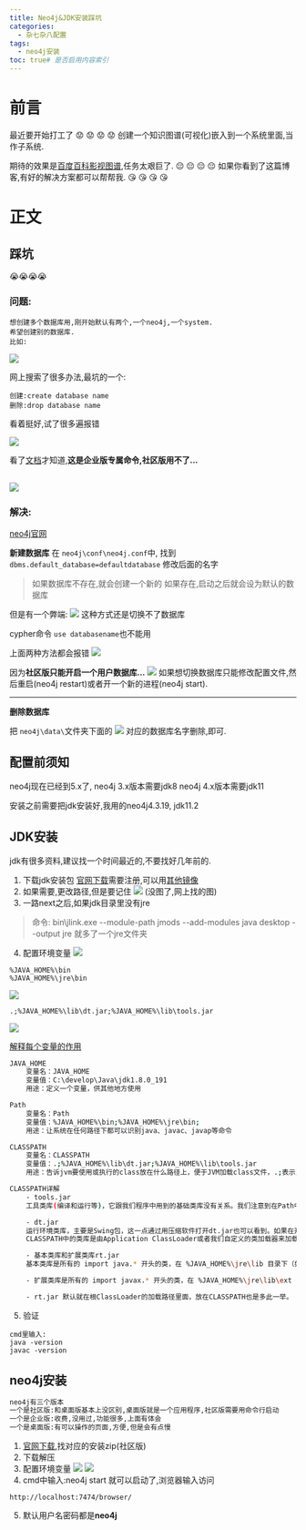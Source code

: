```yaml
---
title: Neo4j&JDK安装踩坑
categories:
  - 杂七杂八配置 
tags:
  - neo4j安装
toc: true# 是否启用内容索引
---
```

# 前言

最近要开始打工了
😟 😟 😟 😟
创建一个知识图谱(可视化)嵌入到一个系统里面,当作子系统.

期待的效果是[百度百科影视图谱](https://baike.baidu.com/lemmagraph/graphview?lemmaId=56059649&featureId=06a4e94ff6154c81ede88422&classify=teleplay&fromModule=lemma_graph-tree),任务太艰巨了.
😔 😔 😔 😔
如果你看到了这篇博客,有好的解决方案都可以帮帮我.
😘 😘 😘 😘

# 正文

## 踩坑

😭😭😭😭

### 问题:

```
想创建多个数据库用,刚开始默认有两个,一个neo4j,一个system.
希望创建别的数据库.
比如:
```

![](https://image.yayan.xyz/20221103175926.png)

网上搜索了很多办法,最坑的一个:

```
创建:create database name
删除:drop database name
```

看着挺好,试了很多遍报错

![](https://image.yayan.xyz/20221103180045.png)


看了[文档](https://neo4j.com/docs/cypher-manual/4.2/administration/databases/)才知道,**这是企业版专属命令,社区版用不了...**

![](https://image.yayan.xyz/20221103183512.png)
---

### 解决:

[neo4j官网](https://neo4j.com/docs/operations-manual/4.3/manage-databases/configuration/)

**新建数据库**
在 ``neo4j\conf\neo4j.conf``中,
找到 ``dbms.default_database=defaultdatabase``
修改后面的名字

> 如果数据库不存在,就会创建一个新的
> 如果存在,启动之后就会设为默认的数据库

但是有一个弊端:
![](https://image.yayan.xyz/20221103175926.png)
这种方式还是切换不了数据库

cypher命令 ``use databasename``也不能用

上面两种方法都会报错
![](https://image.yayan.xyz/20221103180846.png)

因为**社区版只能开启一个用户数据库...**
![](https://image.yayan.xyz/20221103183313.png)
如果想切换数据库只能修改配置文件,然后重启(neo4j restart)或者开一个新的进程(neo4j start).

---

**删除数据库**

把 ``neo4j\data\``文件夹下面的
![](https://image.yayan.xyz/20221103181021.png)
对应的数据库名字删除,即可.

## 配置前须知

neo4j现在已经到5.x了,
neo4j 3.x版本需要jdk8
neo4j 4.x版本需要jdk11

安装之前需要把jdk安装好,我用的neo4j4.3.19,
jdk11.2

## JDK安装

jdk有很多资料,建议找一个时间最近的,不要找好几年前的.

1. 下载jdk安装包
   [官网下载](https://www.oracle.com/java/technologies/downloads/)需要注册,可以用[其他镜像](https://repo.huaweicloud.com/java/jdk/)
2. 如果需要,更改路径,但是要记住
   ![](https://image.yayan.xyz/20221103174240.png)
   (没图了,网上找的图)
3. 一路next之后,如果jdk目录里没有jre

> 命令:
> bin\jlink.exe --module-path jmods --add-modules java desktop --output jre
> 就多了一个jre文件夹

4. 配置环境变量
   ![](https://image.yayan.xyz/20221103174641.png)

```
%JAVA_HOME%\bin
%JAVA_HOME%\jre\bin
```

![](https://image.yayan.xyz/20221103174753.png)

```
.;%JAVA_HOME%\lib\dt.jar;%JAVA_HOME%\lib\tools.jar
```

![](https://image.yayan.xyz/20221103174829.png)

[解释每个变量的作用](https://www.cnblogs.com/zll-wyf/p/15095664.html)

```bash
JAVA_HOME
    变量名：JAVA_HOME
    变量值：C:\develop\Java\jdk1.8.0_191
    用途：定义一个变量，供其他地方使用

Path
    变量名：Path
    变量值：%JAVA_HOME%\bin;%JAVA_HOME%\jre\bin;
    用途：让系统在任何路径下都可以识别java、javac、javap等命令

CLASSPATH
    变量名：CLASSPATH
    变量值：.;%JAVA_HOME%\lib\dt.jar;%JAVA_HOME%\lib\tools.jar
    用途：告诉jvm要使用或执行的class放在什么路径上，便于JVM加载class文件，.;表示当前路径，tools.jar和dt.jar为类库路径

CLASSPATH详解
    - tools.jar
    工具类库(编译和运行等)，它跟我们程序中用到的基础类库没有关系。我们注意到在Path中变量值bin目录下的各个exe工具的大小都很小，一般都在27KB左右，这是因为它们实际上仅仅相当于是一层代码的包装，这些工具的实现所要用到的类库都在tools.jar中，用压缩软件打开tools.jar，你会发现有很多文件是和bin目录下的exe工具相对性的。当然，如果tools.jar的功能只有这些的话，那么我们根本不用把它加入到CLASSPATH变量中，因为bin目录下的工具自己可以完成对这些类库的调用，因此tools.jar应该还有其他的功能。在里面还可以看到有Applet和RMI等相关的文件，因此tools.jar应该还是远程调用等必须的jar包。tools.jar的其他作用可以查看其他资料。

    - dt.jar
    运行环境类库，主要是Swing包，这一点通过用压缩软件打开dt.jar也可以看到。如果在开发时候没有用到Swing包，那么可以不用将dt.jar添加到CLASSPATH变量中。
    CLASSPATH中的类库是由Application ClassLoader或者我们自定义的类加载器来加载的，这里当然不能包括基础类库，如果包括基础类库的话，并用两个不同的自定义类加载器去加载该基础类，那它得到的该基础类就不是唯一的了，这样便不能保证Java类的安全性。

    - 基本类库和扩展类库rt.jar
    基本类库是所有的 import java.* 开头的类，在 %JAVA_HOME%\jre\lib 目录下（如其中的 rt.jar、resource.jar ），类加载机制提到，该目录下的类会由 Bootstrap ClassLoader 自动加载，并通过亲委派模型保证了基础类库只会被Bootstrap ClassLoader加载，这也就保证了基础类的唯一性。

    - 扩展类库是所有的 import javax.* 开头的类，在 %JAVA_HOME%\jre\lib\ext 目录下，该目录下的类是由Extension ClassLoader 自动加载，不需要我们指定。

    - rt.jar 默认就在根ClassLoader的加载路径里面，放在CLASSPATH也是多此一举。

```

5. 验证

```
cmd里输入:
java -version
javac -version
```

## neo4j安装

```bash
neo4j有三个版本
一个是社区版:和桌面版基本上没区别,桌面版就是一个应用程序,社区版需要用命令行启动
一个是企业版:收费,没用过,功能很多,上面有体会
一个是桌面版:有可以操作的页面,方便,但是会有点慢
```

1. [官网下载](https://neo4j.com/download-center/),找对应的安装zip(社区版)
2. 下载解压
3. 配置环境变量
   ![](https://image.yayan.xyz/20221103175408.png)
   ![](https://image.yayan.xyz/20221103175425.png)
4. cmd中输入:neo4j start 就可以启动了,浏览器输入访问

```
http://localhost:7474/browser/
```

5. 默认用户名密码都是**neo4j**
